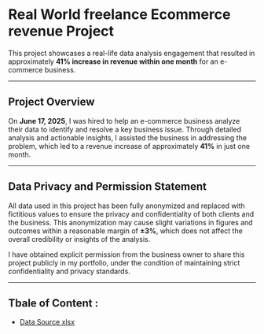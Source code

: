 # Real World freelance Ecommerce revenue Project

This project showcases a real-life data analysis engagement that resulted in approximately **41% increase in revenue within one month** for an e-commerce business.

---

## Project Overview

On **June 17, 2025**, I was hired to help an e-commerce business analyze their data to identify and resolve a key business issue. Through detailed analysis and actionable insights, I assisted the business in addressing the problem, which led to a revenue increase of approximately **41%** in just one month.

---

## Data Privacy and Permission Statement

All data used in this project has been fully anonymized and replaced with fictitious values to ensure the privacy and confidentiality of both clients and the business. This anonymization may cause slight variations in figures and outcomes within a reasonable margin of **±3%**, which does not affect the overall credibility or insights of the analysis.

I have obtained explicit permission from the business owner to share this project publicly in my portfolio, under the condition of maintaining strict confidentiality and privacy standards.

---

## Tbale of Content :
- [Data Source xlsx](./Data/Data_Source.xlsx)

